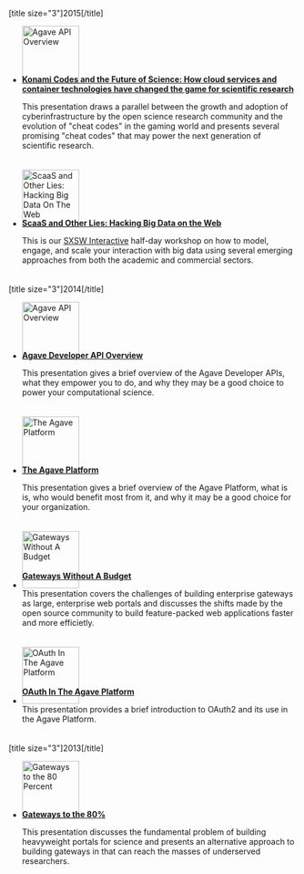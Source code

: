 [title size="3"]2015[/title]

<ul>
<li style="float:left;margin-bottom: 20px;"><a href="https://docs.google.com/presentation/d/1Avql4LDNJdUdipl_ZP6twiIumvqs4Z50ATZSGTtu3l4"><img class="size-thumbnail wp-image-1320 alignleft" style="width: 100px; height: 100px;" alt="Agave API Overview" src="http://agaveapi.co/wp-content/uploads/2014/12/nes_contra_1-150x150.gif" /></a>
<h4 style="position: relative; margin: -15px 0 10px;"><a title="Konami Codes and the Future of Science" href="https://docs.google.com/presentation/d/1Avql4LDNJdUdipl_ZP6twiIumvqs4Z50ATZSGTtu3l4" target="_blank">Konami Codes and the Future of Science: <span>How cloud services and container technologies have changed the game for scientific research</span></a></h4>
<p style="position: relative;">This presentation draws a parallel between the growth and adoption of cyberinfrastructure by the open science research community and the evolution of "cheat codes" in the gaming world and presents several promising "cheat codes" that may power the next generation of scientific research.</p></li>
<li style="float:left;margin-bottom: 20px;"><a href="https://docs.google.com/presentation/d/1l4PQDy_-AqoacVIX_a6zwjsy5x8EfDmapCTzHZqK0tU"><img class="size-thumbnail wp-image-1320 alignleft" style="width: 100px; height: 100px;" alt="ScaaS and Other Lies: Hacking Big Data On The Web" src="http://agaveapi.co/wp-content/uploads/2014/12/55170511.jpg" /></a><h4 style="position: relative; margin: -15px 0 10px;"><a title="ScaaS and Other Lies: Hacking Big Data On The Web" href="https://docs.google.com/presentation/d/1l4PQDy_-AqoacVIX_a6zwjsy5x8EfDmapCTzHZqK0tU" target="_blank">ScaaS and Other Lies: <span>Hacking Big Data on the Web</span></a></h4>
<p style="position: relative;">This is our <a href="http://schedule.sxsw.com/2015/events/event_IAP41208">SXSW Interactive</a> half-day workshop on how to model, engage, and scale your interaction with big data using several emerging approaches from both the academic and commercial sectors.</p></li>
</ul>

[title size="3"]2014[/title]

<ul>
    <li style="float:left;margin-bottom: 20px;"><a href="http://agaveapi.co/slides/agave-overview"><img class="size-thumbnail wp-image-1320 alignleft" style="width: 100px; height: 100px;" alt="Agave API Overview" src="http://agaveapi.co/wp-content/uploads/2014/01/agave_overview-150x150.png" /></a>
<h4 style="position: relative; margin: -15px 0 10px;"><a title="Agave Developer API Overview" href="http://agaveapi.co/slides/agave-overview" target="_blank">Agave Developer API Overview</a></h4>
<p style="position: relative;">This presentation gives a brief overview of the Agave Developer APIs, what they empower you to do, and why they may be a good choice to power your computational science.</p></li>
    <li style="float:left;margin-bottom: 20px;"><a href="http://agaveapi.co/slides/agave-platform"><img class="size-thumbnail wp-image-1320 alignleft" style="width: 100px; height: 100px;" alt="The Agave Platform" src="http://agaveapi.co/wp-content/uploads/2014/01/agave-platform-150x150.png" /></a>
<h4 style="position: relative; margin: -15px 0 10px;"><a title="Agave API Overview" href="http://agaveapi.co/slides/agave-platform" target="_blank">The Agave Platform</a></h4>
<p style="position: relative;">This presentation gives a brief overview of the Agave Platform, what is is, who would benefit most from it, and why it may be a good choice for your organization.</p></li>
    <li style="float:left;margin-bottom: 20px;"><a href="http://agaveapi.co/slides/gateways-without-a-budget"><img class="alignleft size-thumbnail wp-image-1321" style="width: 100px; height: 100px;" alt="Gateways Without A Budget" src="http://agaveapi.co/wp-content/uploads/2014/01/gateways_to_the_80_percent-150x150.png" />
</a><h4 style="position: relative; margin: -30px 0 10px;"><a title="Gateways Without A Budget" href="http://agaveapi.co/slides/gateways-without-a-budget" target="_blank">Gateways Without A Budget</a></h4>
<p style="position: relative;">This presentation covers the challenges of building enterprise gateways as large, enterprise web portals and discusses the shifts made by the open source community to build feature-packed web applications faster and more efficietly.</p></li>
<li style="float:left;margin-bottom: 20px;"><a href="http://agaveapi.co/slides/OAuth In The Agave Platform"><img class="alignleft size-thumbnail wp-image-1321" style="width: 100px; height: 100px;" alt="OAuth In The Agave Platform" src="http://agaveapi.co/wp-content/uploads/2014/04/oauth-in-the-agave-platform.png" />
</a><h4 style="position: relative; margin: -30px 0 10px;"><a title="OAuth In The Agave Platform" href="http://agaveapi.co/slides/oauth-in-the-agave-platform" target="_blank">OAuth In The Agave Platform</a></h4>
<p style="position: relative;">This presentation provides a brief introduction to OAuth2 and its use in the Agave Platform.</p></li>
</ul>

<div class="clear" style="float: none;"></div>

[title size="3"]2013[/title]

<ul>
    <li style="float:left;margin-bottom: 20px;"><a href="http://agaveapi.co/slides/gateways-to-the-80-percent"><img class="alignleft size-thumbnail wp-image-1322" style="width: 100px; height: 100px;" alt="Gateways to the 80 Percent" src="http://agaveapi.co/wp-content/uploads/2014/01/gateways_without_a_budget-150x150.png" /></a><h4 style="position: relative; margin: -15px 0 10px;"><a title="Gateways to the 80 Percent" href="http://agaveapi.co/slides/gateways-to-the-80-percent" target="_blank">Gateways to the 80%</a></h4>
<p style="position: relative;">This presentation discusses the fundamental problem of building heavyweight portals for science and presents an alternative approach to building gateways in that can reach the masses of underserved researchers.</p></li>
</ul>